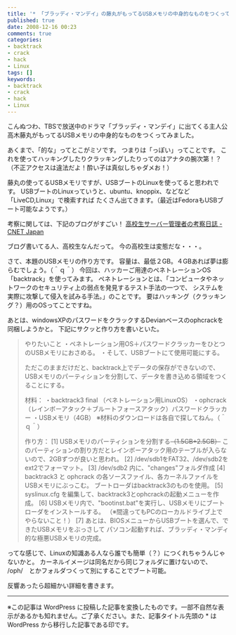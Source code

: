 ```yaml
---
title: '* 「ブラッディ・マンデイ」の藤丸がもってるUSBメモリの中身的なものをつくってみた。[追記あり]'
published: true
date: 2008-12-16 00:23
comments: true
categories:
- backtrack
- crack
- hack
- Linux
tags: []
keywords:
- backtrack
- crack
- hack
- Linux
---
```

こんぬつわ、TBSで放送中のドラマ「ブラッディ・マンデイ」に出てくる主人公
高木藤丸がもってるUSBメモリの中身的なものをつくってみました。

あくまで、「的な」ってとこがミソです。
つまりは「っぽい」ってことです。
これを使ってハッキングしたりクラッキングしたりってのはアナタの腕次第！？
（不正アクセスは違法だよ！酔い子は真似しちゃダメお！）

藤丸の使ってるUSBメモリですが、USBブートのLinuxを使ってると思われです。
USBブートのLinuxっていうと、ubuntu、knoppix、などなど「LiveCD,Linux」で検索すれば
たくさん出てきます。（最近はFedoraもUSBブート可能なようです。）

考察に関しては、下記のブログがすごい！
[高校生サーバー管理者の考察日誌 - CNET Japan](http://japan.cnet.com/blog/isidai/ "高校生サーバー管理者の考察日誌 - CNET Japan")

ブログ書いてる人、高校生なんだって。
今の高校生は変態だな・・・。

さて、本題のUSBメモリの作り方です。
容量は、最低２GB。４GBあれば夢は膨らむでしょう。（＾ｑ＾）
今回は、ハッカーご用達のペネトレーションOS「backtrack」を使ってみます。
ペネトレーションとは、「コンピュータやネットワークのセキュリティ上の弱点を発見するテスト手法の一つで、
システムを実際に攻撃して侵入を試みる手法。」のことです。
要はハッキング（クラッキング？）用のOSってことですね。

あとは、windowsXPのパスワードをクラックするDevianベースのophcrackを同梱しようかと。
下記にサクッと作り方を書いといた。

<blockquote>
やりたいこと
・ペネトレーション用OS＋パスワードクラッカーをひとつのUSBメモリにおさめる。
・そして、USBブートにて使用可能にする。

ただこのままだけだと、backtrack上でデータの保存ができないので、
USBメモリのパーティションを分割して、データを書き込める領域をつくることにする。

材料：
・backtrack3 final （ペネトレーション用LinuxOS）
・ophcrack（レインボーアタック＋ブルートフォースアタック）パスワードクラッカー
・USBメモリ（4GB）
※材料のダウンロードは各自で探してねん。（＾ｑ＾）

作り方：
[1] USBメモリのパーティションを分割する<s>（1.5GB+2.5GB）</s>
このパーティションの割り方だとレインボーアタック用のテーブルが入らないので、2GBずつが良いと思われ。
[2] /dev/sdb1をFAT32、/dev/sdb2をext2でフォーマット。
[3] /dev/sdb2 内に、"changes"フォルダ作成
[4] backtrack3 と ophcrack の各ソースファイル、各カーネルファイルをUSBメモリにぶっこむ。
ブートローダはbacktrack3のものを使用。
[5] syslinux.cfg を編集して、backtrack3とophcrackの起動メニューを作成。
[6] USBメモリ内で、"bootinst.bat"を実行し、USBメモリにブートローダをインストールする。
（※間違ってもPCのローカルドライブ上でやらないこと！）
[7] あとは、BIOSメニューからUSBブートを選んで、できたUSBメモリをぶっさして
パソコン起動すれば、ブラッディ・マンディ的な極悪USBメモリの完成。
</blockquote>

ってな感じで、Linuxの知識ある人なら誰でも簡単（？）につくれちゃうんじゃないかと。
カーネルイメージは同名だから同じフォルダに置けないので、
/oph/　とかフォルダつくって別にすることでブート可能。

反響あったら超細かい詳細を書きます。

---
※この記事は WordPress に投稿した記事を変換したものです。一部不自然な表示があるかも知れません。ご了承ください。また、記事タイトル先頭の * は WordPress から移行した記事である印です。
